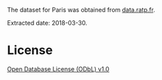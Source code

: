The dataset for Paris was obtained from [data.ratp.fr](https://data.ratp.fr).

Extracted date: 2018-03-30.

# License

[Open Database License (ODbL) v1.0](http://opendatacommons.org/licenses/dbcl/1.0/)
